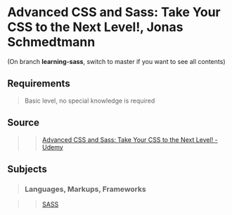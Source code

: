 # Advanced CSS and Sass: Take Your CSS to the Next Level!, Jonas Schmedtmann

(On branch **learning-sass**, switch to master if you want to see all contents)

## Requirements

>Basic level, no special knowledge is required
 
## Source

>>[Advanced CSS and Sass: Take Your CSS to the Next Level! - Udemy](https://www.udemy.com/advanced-css-and-sass)

## Subjects

>### Languages, Markups, Frameworks

>>[SASS](../subjects/sass.md)